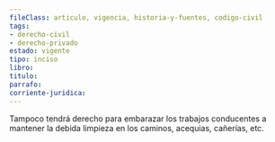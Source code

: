 ```yaml
---
fileClass: articulo, vigencia, historia-y-fuentes, codigo-civil
tags:
- derecho-civil
- derecho-privado
estado: vigente
tipo: inciso
libro:
titulo:
parrafo:
corriente-juridica:
---
```

Tampoco tendrá derecho para embarazar los trabajos conducentes a mantener la debida limpieza en los caminos, acequias, cañerías, etc.